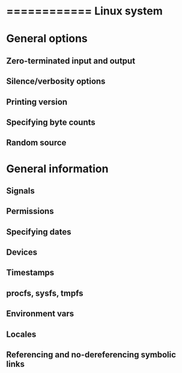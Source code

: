 ============
Linux system
============

General options
===============

Zero-terminated input and output
--------------------------------

Silence/verbosity options
-------------------------

Printing version
----------------

Specifying byte counts
----------------------

Random source
-------------        

General information
===================

Signals
-------

Permissions
-----------

Specifying dates
---------------

Devices
-------

Timestamps
----------

procfs, sysfs, tmpfs
--------------------

Environment vars
----------------

Locales
-------

Referencing and no-dereferencing symbolic links
-----------------------------------------------
